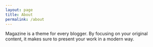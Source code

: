 ```yaml
---
layout: page
title: About
permalink: /about
---
```


Magazine is a theme for every blogger. By focusing on your original content, it makes sure to present your work in a modern way.

